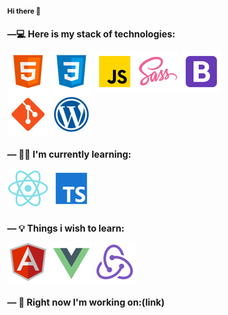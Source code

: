 ### Hi there 👋

<!--
**sawm-front/sawm-front** is a ✨ _special_ ✨ repository because its `README.md` (this file) appears on your GitHub profile.

Here are some ideas to get you started:

- 🔭 I’m currently working on ...
- 🌱 I’m currently learning ...
- 👯 I’m looking to collaborate on ...
- 🤔 I’m looking for help with ...
- 💬 Ask me about ...
- 📫 How to reach me: ...
- 😄 Pronouns: ...
- ⚡ Fun fact: ...
-->
## —💻 Here is my stack of technologies:
![site pic](https://github.com/sawm-front/sawm-front/blob/main/img/icons8-html-5-48.svg)
![site pic](https://github.com/sawm-front/sawm-front/blob/main/img/icons8-css3-48.svg)
![site pic](https://github.com/sawm-front/sawm-front/blob/main/img/icons8-javascript-48.svg)
![site pic](https://github.com/sawm-front/sawm-front/blob/main/img/icons8-sass-48.svg)
![site pic](https://github.com/sawm-front/sawm-front/blob/main/img/icons8-bootstrap-48.svg)
![site pic](https://github.com/sawm-front/sawm-front/blob/main/img/icons8-git-48.svg)
![site pic](https://github.com/sawm-front/sawm-front/blob/main/img/icons8-wordpress-48.svg)

## — 👨‍💻 I'm currently learning:

![site pic](https://github.com/sawm-front/sawm-front/blob/main/img/icons8-react-native-48.svg)
![site pic](https://github.com/sawm-front/sawm-front/blob/main/img/icons8-typescript-48.svg)

## — 💡 Things i wish to learn:
![site pic](https://github.com/sawm-front/sawm-front/blob/main/img/icons8-angularjs-48.svg)
![site pic](https://github.com/sawm-front/sawm-front/blob/main/img/icons8-vue-js-48.svg)
![site pic](https://github.com/sawm-front/sawm-front/blob/main/img/icons8-redux-48.svg)

## — 🧱 Right now I'm working on:(link)


